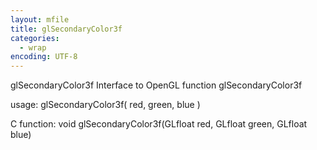 ```yaml
---
layout: mfile
title: glSecondaryColor3f
categories:
  - wrap
encoding: UTF-8
---
```


glSecondaryColor3f  Interface to OpenGL function glSecondaryColor3f

usage:  glSecondaryColor3f( red, green, blue )

C function:  void glSecondaryColor3f(GLfloat red, GLfloat green, GLfloat blue)